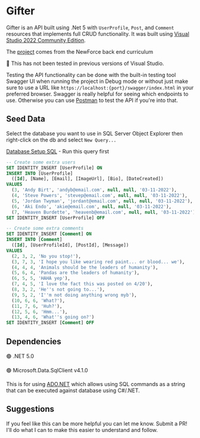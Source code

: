 # Gifter

Gifter is an API built using .Net 5 with `UserProfile`, `Post`, and `Comment` resources that implements full CRUD functionality. 
It was built using [Visual Studio 2022 Community Edition](https://visualstudio.microsoft.com/vs/community/). 

The [project](https://github.com/NewForce-at-Mountwest/bangazon-inc/blob/master/book-3-web-api/chapters/GIFTER.md) comes from the NewForce back end curriculum

🔴 This has not been tested in previous versions of Visual Studio.

Testing the API functionality can be done with the built-in testing tool Swagger UI when running the project in Debug mode or without 
just make sure to use a URL like `https://localhost:{port}/swagger/index.html` in your preferred browser. Swagger is really helpful for seeing which endpoints to use.
Otherwise you can use [Postman](https://www.postman.com/downloads/) to test the API if you're into that.

## Seed Data

Select the database you want to use in SQL Server Object Explorer then right-click on the db and select `New Query...`

[Database Setup SQL](https://github.com/NewForce-at-Mountwest/bangazon-inc/blob/master/book-3-web-api/chapters/sql/Gifter.sql) - Run this query first

```sql
-- Create some extra users
SET IDENTITY_INSERT [UserProfile] ON
INSERT INTO [UserProfile]
  ([Id], [Name], [Email], [ImageUrl], [Bio], [DateCreated])
VALUES 
  (3, 'Andy Birt', 'andyb@email.com', null, null, '03-11-2022'),
  (4, 'Steve Powers', 'stevep@email.com', null, null, '03-11-2022'),
  (5, 'Jordan Twyman', 'jordant@email.com', null, null, '03-11-2022'),
  (6, 'Aki Endo', 'akie@email.com', null, null, '03-11-2022'),
  (7, 'Heaven Burdette', 'heavenb@email.com', null, null, '03-11-2022')
SET IDENTITY_INSERT [UserProfile] OFF

-- Create some extra comments
SET IDENTITY_INSERT [Comment] ON
INSERT INTO [Comment]
  ([Id], [UserProfileId], [PostId], [Message])
VALUES
  (2, 3, 2, 'No you stop!'),
  (3, 7, 3, 'I hope you like wearing red paint... or blood... we'),
  (4, 4, 4, 'Animals should be the leaders of humanity'),
  (5, 6, 4, 'Pandas are the leaders of humanity'),
  (6, 5, 5, 'HAHA yep'),
  (7, 4, 5, 'I love the fact this was posted on 4/20'),
  (8, 3, 2, 'He''s not going to...'),
  (9, 5, 2, 'I''m not doing anything wrong myb'),
  (10, 6, 6, 'What?'),
  (11, 7, 6, 'Huh?'),
  (12, 5, 6, 'Hmm...'),
  (13, 4, 6, 'What''s going on?')
SET IDENTITY_INSERT [Comment] OFF
```

## Dependencies

🟢 .NET 5.0

🟢 Microsoft.Data.SqlClient v4.1.0

This is for using [ADO.NET](https://docs.microsoft.com/en-us/dotnet/framework/data/adonet/ado-net-overview) which allows using SQL commands as a string that can be executed
against database using C#/.NET. 

## Suggestions

If you feel like this can be more helpful you can let me know. Submit a PR! I'll do what I can to make this easier to understand and follow.

